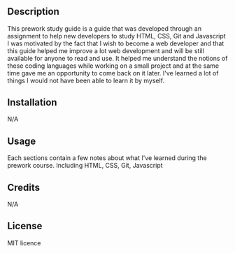 # <Prework Study Guide Webpage>

## Description

This prework study guide is a guide that was developed through an assignment to help new developers to study HTML, CSS, Git and Javascript
I was motivated by the fact that I wish to become a web developer and that this guide helped me improve a lot web development and will be still available for anyone to read and use.
It helped me understand the notions of these coding languages while working on a small project and at the same time gave me an opportunity to come back on it later.
I've learned a lot of things I would not have been able to learn it by myself.

## Installation

N/A

## Usage

Each sections contain a few notes about what I've learned during the prework course.
Including HTML, CSS, Git, Javascript


## Credits

N/A

## License

MIT licence

